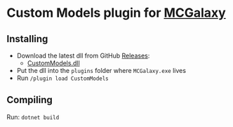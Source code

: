 # Custom Models plugin for [MCGalaxy](https://github.com/UnknownShadow200/MCGalaxy)

## Installing

- Download the latest dll from GitHub [Releases](https://github.com/SpiralP/MCGalaxy-CustomModels/releases/latest):
  - [CustomModels.dll](https://github.com/SpiralP/MCGalaxy-CustomModels/releases/latest/download/CustomModels.dll)
- Put the dll into the `plugins` folder where `MCGalaxy.exe` lives
- Run `/plugin load CustomModels`

## Compiling

Run: `dotnet build`
